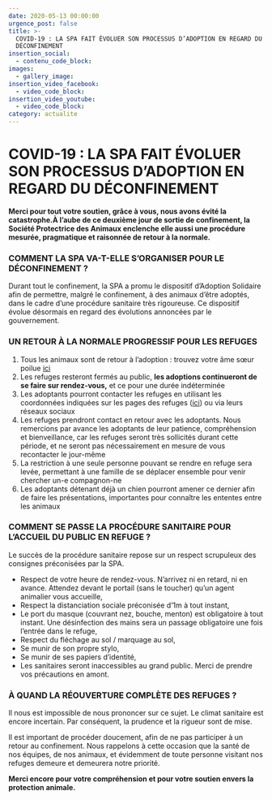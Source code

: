 ```yaml
---
date: 2020-05-13 00:00:00
urgence_post: false
title: >-
  COVID-19 : LA SPA FAIT ÉVOLUER SON PROCESSUS D’ADOPTION EN REGARD DU
  DÉCONFINEMENT
insertion_social:
  - contenu_code_block:
images:
  - gallery_image:
insertion_video_facebook:
  - video_code_block:
insertion_video_youtube:
  - video_code_block:
category: actualite
---
```


# COVID-19 : LA SPA FAIT &Eacute;VOLUER SON PROCESSUS D’ADOPTION EN REGARD DU D&Eacute;CONFINEMENT

**Merci pour tout votre soutien, gr&acirc;ce &agrave; vous, nous avons &eacute;vit&eacute; la catastrophe.&Agrave; l’aube de ce deuxi&egrave;me jour de sortie de confinement, la Soci&eacute;t&eacute; Protectrice des Animaux enclenche elle aussi une proc&eacute;dure mesur&eacute;e, pragmatique et raisonn&eacute;e de retour &agrave; la normale.**

### COMMENT LA SPA VA-T-ELLE S’ORGANISER POUR LE D&Eacute;CONFINEMENT ?

Durant tout le confinement, la SPA a promu le dispositif d’Adoption Solidaire afin de permettre, malgr&eacute; le confinement, &agrave; des animaux d’&ecirc;tre adopt&eacute;s, dans le cadre d’une proc&eacute;dure sanitaire tr&egrave;s rigoureuse. Ce dispositif &eacute;volue d&eacute;sormais en regard des &eacute;volutions annonc&eacute;es par le gouvernement.

### UN RETOUR &Agrave; LA NORMALE PROGRESSIF POUR LES REFUGES

1. Tous les animaux sont de retour &agrave; l’adoption : trouvez votre &acirc;me sœur poilue&nbsp;[ici](https://www.la-spa.fr/adopter-animaux)
2. Les refuges resteront ferm&eacute;s au public,&nbsp;**les adoptions continueront de se faire sur rendez-vous,**&nbsp;et ce pour une dur&eacute;e ind&eacute;termin&eacute;e
3. Les adoptants pourront contacter les refuges en utilisant les coordonn&eacute;es indiqu&eacute;es sur les pages des refuges ([ici](https://www.la-spa.fr/refuges)) ou via leurs r&eacute;seaux sociaux
4. Les refuges prendront contact en retour avec les adoptants. Nous remercions par avance les adoptants de leur patience, compr&eacute;hension et bienveillance, car les refuges seront tr&egrave;s sollicit&eacute;s durant cette p&eacute;riode, et ne seront pas n&eacute;cessairement en mesure de vous recontacter le jour-m&ecirc;me
5. La restriction &agrave; une seule personne pouvant se rendre en refuge sera lev&eacute;e, permettant &agrave; une famille de se d&eacute;placer ensemble pour venir chercher un-e compagnon-ne
6. Les adoptants d&eacute;tenant d&eacute;j&agrave; un chien pourront amener ce dernier afin de faire les pr&eacute;sentations, importantes pour conna&icirc;tre les ententes entre les animaux

### COMMENT SE PASSE LA PROC&Eacute;DURE SANITAIRE POUR L’ACCUEIL DU PUBLIC EN REFUGE ?

Le succ&egrave;s de la proc&eacute;dure sanitaire repose sur un respect scrupuleux des consignes pr&eacute;conis&eacute;es par la SPA.

* Respect de votre heure de rendez-vous. N’arrivez ni en retard, ni en avance. Attendez devant le portail (sans le toucher) qu’un agent animalier vous accueille,
* Respect la distanciation sociale pr&eacute;conis&eacute;e d’1m &agrave; tout instant,
* Le port du masque (couvrant nez, bouche, menton) est obligatoire &agrave; tout instant. Une d&eacute;sinfection des mains sera un passage obligatoire une fois l’entr&eacute;e dans le refuge,
* Respect du fl&eacute;chage au sol / marquage au sol,
* Se munir de son propre stylo,
* Se munir de ses papiers d’identit&eacute;,
* Les sanitaires seront inaccessibles au grand public. Merci de prendre vos pr&eacute;cautions en amont.

### &Agrave; QUAND LA R&Eacute;OUVERTURE COMPL&Egrave;TE DES REFUGES ?

Il nous est impossible de nous prononcer sur ce sujet. Le climat sanitaire est encore incertain. Par cons&eacute;quent, la prudence et la rigueur sont de mise.

Il est important de proc&eacute;der doucement, afin de ne pas participer &agrave; un retour au confinement. Nous rappelons &agrave; cette occasion que la sant&eacute; de nos &eacute;quipes, de nos animaux, et &eacute;videmment de toute personne visitant nos refuges demeure et demeurera notre priorit&eacute;.

**Merci encore pour votre compr&eacute;hension et pour votre soutien envers la protection animale.**

&nbsp;